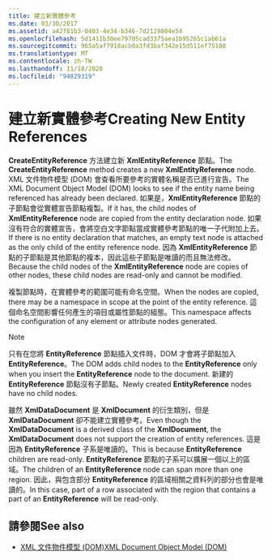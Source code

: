 ```yaml
---
title: 建立新實體參考
ms.date: 03/30/2017
ms.assetid: a42f81b3-0403-4e34-b346-7d2129804e54
ms.openlocfilehash: 5d1411b38ee79705cad3375aea1b95265c1ab61a
ms.sourcegitcommit: 965a5af7918acb0a3fd3baf342e15d511ef75188
ms.translationtype: MT
ms.contentlocale: zh-TW
ms.lasthandoff: 11/18/2020
ms.locfileid: "94829319"
---
```

# <a name="creating-new-entity-references"></a><span data-ttu-id="3ca48-102">建立新實體參考</span><span class="sxs-lookup"><span data-stu-id="3ca48-102">Creating New Entity References</span></span>
<span data-ttu-id="3ca48-103">**CreateEntityReference** 方法建立新 **XmlEntityReference** 節點。</span><span class="sxs-lookup"><span data-stu-id="3ca48-103">The **CreateEntityReference** method creates a new **XmlEntityReference** node.</span></span> <span data-ttu-id="3ca48-104">XML 文件物件模型 (DOM) 會查看所要參考的實體名稱是否已進行宣告。</span><span class="sxs-lookup"><span data-stu-id="3ca48-104">The XML Document Object Model (DOM) looks to see if the entity name being referenced has already been declared.</span></span> <span data-ttu-id="3ca48-105">如果是，**XmlEntityReference** 節點的子節點會從實體宣告節點複製。</span><span class="sxs-lookup"><span data-stu-id="3ca48-105">If it has, the child nodes of **XmlEntityReference** node are copied from the entity declaration node.</span></span> <span data-ttu-id="3ca48-106">如果沒有符合的實體宣告，會將空白文字節點當成實體參考節點的唯一子代附加上去。</span><span class="sxs-lookup"><span data-stu-id="3ca48-106">If there is no entity declaration that matches, an empty text node is attached as the only child of the entity reference node.</span></span> <span data-ttu-id="3ca48-107">因為 **XmlEntityReference** 節點的子節點是其他節點的複本，因此這些子節點是唯讀的而且無法修改。</span><span class="sxs-lookup"><span data-stu-id="3ca48-107">Because the child nodes of the **XmlEntityReference** node are copies of other nodes, these child nodes are read-only and cannot be modified.</span></span>  
  
 <span data-ttu-id="3ca48-108">複製節點時，在實體參考的範圍可能有命名空間。</span><span class="sxs-lookup"><span data-stu-id="3ca48-108">When the nodes are copied, there may be a namespace in scope at the point of the entity reference.</span></span> <span data-ttu-id="3ca48-109">這個命名空間影響任何產生的項目或屬性節點的組態。</span><span class="sxs-lookup"><span data-stu-id="3ca48-109">This namespace affects the configuration of any element or attribute nodes generated.</span></span>  
  
> [!NOTE]
> <span data-ttu-id="3ca48-110">只有在您將 **EntityReference** 節點插入文件時，DOM 才會將子節點加入 **EntityReference**。</span><span class="sxs-lookup"><span data-stu-id="3ca48-110">The DOM adds child nodes to the **EntityReference** only when you insert the **EntityReference** node to the document.</span></span> <span data-ttu-id="3ca48-111">新建的 **EntityReference** 節點沒有子節點。</span><span class="sxs-lookup"><span data-stu-id="3ca48-111">Newly created **EntityReference** nodes have no child nodes.</span></span>  
  
 <span data-ttu-id="3ca48-112">雖然 **XmlDataDocument** 是 **XmlDocument** 的衍生類別，但是 **XmlDataDocument** 卻不能建立實體參考。</span><span class="sxs-lookup"><span data-stu-id="3ca48-112">Even though the **XmlDataDocument** is a derived class of the **XmlDocument**, the **XmlDataDocument** does not support the creation of entity references.</span></span> <span data-ttu-id="3ca48-113">這是因為 **EntityReference** 子系是唯讀的。</span><span class="sxs-lookup"><span data-stu-id="3ca48-113">This is because **EntityReference** children are read-only.</span></span> <span data-ttu-id="3ca48-114">**EntityReference** 節點的子系可以擴展一個以上的區域。</span><span class="sxs-lookup"><span data-stu-id="3ca48-114">The children of an **EntityReference** node can span more than one region.</span></span> <span data-ttu-id="3ca48-115">因此，與包含部分 **EntityReference** 的區域相關之資料列的部分也會是唯讀的。</span><span class="sxs-lookup"><span data-stu-id="3ca48-115">In this case, part of a row associated with the region that contains a part of an **EntityReference** will be read-only.</span></span>  
  
## <a name="see-also"></a><span data-ttu-id="3ca48-116">請參閱</span><span class="sxs-lookup"><span data-stu-id="3ca48-116">See also</span></span>

- [<span data-ttu-id="3ca48-117">XML 文件物件模型 (DOM)</span><span class="sxs-lookup"><span data-stu-id="3ca48-117">XML Document Object Model (DOM)</span></span>](xml-document-object-model-dom.md)
